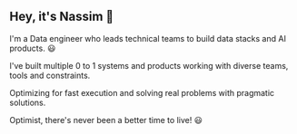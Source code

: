 ## Hey, it's Nassim 👋

I'm a Data engineer who leads technical teams to build data stacks and AI products. 😃

I've built multiple 0 to 1 systems and products working with diverse teams, tools and
constraints. 

Optimizing for fast execution and solving real problems with
pragmatic solutions.

Optimist, there's never been a better time to live! 😃



<!--
**HNassim/HNassim** is a ✨ _special_ ✨ repository because its `README.md` (this file) appears on your GitHub profile.

Here are some ideas to get you started:

- 🔭 I’m currently working on ...
- 🌱 I’m currently learning ...
- 👯 I’m looking to collaborate on ...
- 🤔 I’m looking for help with ...
- 💬 Ask me about ...
- 📫 How to reach me: ...
- 😄 Pronouns: ...
- ⚡ Fun fact: ...
-->
